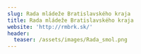 ```yaml
---
slug: Rada mládeže Bratislavského kraja
title: Rada mládeže Bratislavského kraja
website: 'http://rmbrk.sk/'
header:
  teaser: /assets/images/Rada_smol.png
---
```


